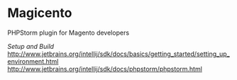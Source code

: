 Magicento
=========

PHPStorm plugin for Magento developers

*Setup and Build*
http://www.jetbrains.org/intellij/sdk/docs/basics/getting_started/setting_up_environment.html
http://www.jetbrains.org/intellij/sdk/docs/phpstorm/phpstorm.html